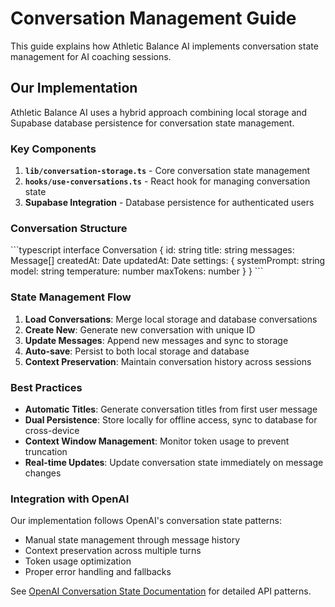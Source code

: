 # Conversation Management Guide

This guide explains how Athletic Balance AI implements conversation state management for AI coaching sessions.

## Our Implementation

Athletic Balance AI uses a hybrid approach combining local storage and Supabase database persistence for conversation state management.

### Key Components

1. **`lib/conversation-storage.ts`** - Core conversation state management
2. **`hooks/use-conversations.ts`** - React hook for managing conversation state
3. **Supabase Integration** - Database persistence for authenticated users

### Conversation Structure

\`\`\`typescript
interface Conversation {
  id: string
  title: string
  messages: Message[]
  createdAt: Date
  updatedAt: Date
  settings: {
    systemPrompt: string
    model: string
    temperature: number
    maxTokens: number
  }
}
\`\`\`

### State Management Flow

1. **Load Conversations**: Merge local storage and database conversations
2. **Create New**: Generate new conversation with unique ID
3. **Update Messages**: Append new messages and sync to storage
4. **Auto-save**: Persist to both local storage and database
5. **Context Preservation**: Maintain conversation history across sessions

### Best Practices

- **Automatic Titles**: Generate conversation titles from first user message
- **Dual Persistence**: Store locally for offline access, sync to database for cross-device
- **Context Window Management**: Monitor token usage to prevent truncation
- **Real-time Updates**: Update conversation state immediately on message changes

### Integration with OpenAI

Our implementation follows OpenAI's conversation state patterns:

- Manual state management through message history
- Context preservation across multiple turns
- Token usage optimization
- Proper error handling and fallbacks

See [OpenAI Conversation State Documentation](./api/openai-conversation-state.md) for detailed API patterns.
